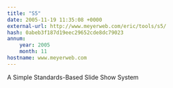 ```yaml
---
title: "S5"
date: 2005-11-19 11:35:08 +0000
external-url: http://www.meyerweb.com/eric/tools/s5/
hash: 0abeb3f187d19eec29652cde8dc79023
annum:
    year: 2005
    month: 11
hostname: www.meyerweb.com
---
```


A Simple Standards-Based Slide Show System

